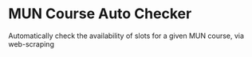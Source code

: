 # MUN Course Auto Checker

Automatically check the availability of slots for a given MUN course, via web-scraping
